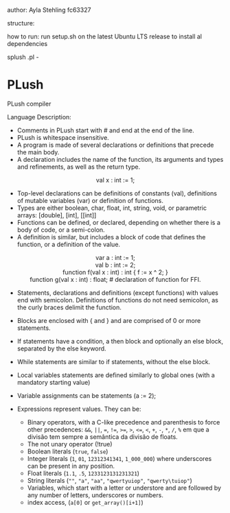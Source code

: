 author: Ayla Stehling fc63327

structure:

how to run:
run setup.sh on the latest Ubuntu LTS release to install al dependencies

splush <filename>.pl  - 

# PLush
PLush compiler

Language Description:

- Comments in PLush start with # and end at the end of the line.
- PLush is whitespace insensitive.
- A program is made of several declarations or definitions that precede the main body.
- A declaration includes the name of the function, its arguments and types and refinements, as well as the return type.

<p align="center">
val x : int := 1;
</p>

- Top-level declarations can be definitions of constants (val), definitions of mutable variables (var) or definition of functions.
- Types are either boolean, char, float, int, string, void, or parametric arrays: [double], [int], [[int]]
- Functions can be defined, or declared, depending on whether there is a body of code, or a semi-colon.
- A definition is similar, but includes a block of code that defines the function, or a definition of the value.

<p align="center">
var a : int := 1; <br />
val b : int := 2; <br />
function f(val x : int) : int { f := x ^ 2; } <br />
function g(val x : int) : float; # declaration of function for FFI.
</p>

- Statements, declarations and definitions (except functions) with values end with semicolon. Definitions of functions do not need semicolon, as the curly braces delimit the function.
- Blocks are enclosed with { and } and are comprised of 0 or more statements.
- If statements have a condition, a then block and optionally an else block, separated by the else keyword.
- While statements are similar to if statements, without the else block.
- Local variables statements are defined similarly to global ones (with a mandatory starting value)
- Variable assignments can be statements (a := 2);
- Expressions represent values. They can be:
 
    - Binary operators, with a C-like precedence and parenthesis to force other precedences: `&&`, `||`, `=`, `!=`, `>=`, `>`, `<=`, `<`, `+`, `-`, `*`, `/`, `%` em que a divisão tem sempre a semântica da divisão de floats.
    - The not unary operator (!true)
    - Boolean literals (`true`, `false`)
    - Integer literals (`1`, `01`, `12312341341`, `1_000_000`) where underscores can be present in any position.
    - Float literals (`1.1`, `.5`, `1233123131231321`)
    - String literals (`""`, `"a"`, `"aa"`, `"qwertyuiop"`, `"qwerty\tuiop"`)
    - Variables, which start with a letter or understore and are followed by any number of letters, underscores or numbers.
    - index access, (`a[0]` or `get_array()[i+1]`)